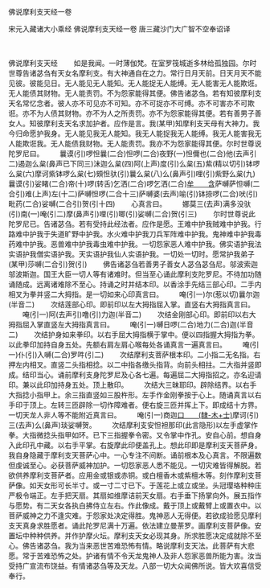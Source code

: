 佛说摩利支天经一卷


宋元入藏诸大小乘经
佛说摩利支天经一卷
唐三藏沙门大广智不空奉诏译


　　

佛说摩利支天经
　　如是我闻。一时薄伽梵。在室罗筏城逝多林给孤独园。尔时世尊告诸苾刍有天女名摩利支。有大神通自在之力。常行日月天前。日天月天不能见彼。彼能见日。无人能见无人能知。无人能捉无人能缚。无人能害无人能欺诳。无人能债其财物。无人能责罚。不为怨家能得其便。佛告诸苾刍。若有知彼摩利支天名常忆念者。彼人亦不可见亦不可知。亦不可捉亦不可缚。亦不可害亦不可欺诳。亦不为人债其财物。亦不为人之所责罚。亦不为怨家能得其便。若有善男子善女人。知彼摩利支天名求加护者。应作是言。我(某甲)知摩利支天母有大神力。我今归命愿护我身。无人能见我无人能知。我无人能捉我无人能缚。我无人能害我无人能欺诳我。无人能债我财物。无人能责罚。我亦不为怨家能得其便。尔时世尊说陀罗尼曰。
　　曩谟(引)啰怛曩(二合)怛啰(二合)夜野(一)怛儞也(二合)他(去声引二)遏迦么枲(鼻声已下同三)沫迦么枲(四)阿(上声)度(引)么枲(五)紫(精以切引)钵啰么枲(六)摩诃紫钵啰么枲(七)頞怛驮(引)曩么枲(八)么(鼻声引)哩(引)紫野么枲(九)曩谟(引)娑睹(二合)帝(十)啰(转舌)乞洒(二合)啰乞洒(二合)[牟　　含](引十一)萨嚩萨怛嚩(二合引)难(上声)左(十二)萨嚩怛啰(二合十三)萨嚩婆(去声)喻(引)钵捺啰(二合)吠(引)毗药(二合)娑嚩(二合引)贺(引十四)
　　心真言曰。
　　娜莫三(去声)满多没驮(引)南(一)唵(引二)摩(鼻声引)哩(引)唧(引)娑嚩(二合)贺(引三)
　　尔时世尊说此陀罗尼已。告诸苾刍。若有受持此经法者。应作是愿。王难中护我贼难中护我。行路难中护我于失道旷野中护我。水火难中护我刀兵军阵难中护我。鬼神难中护我毒药难中护我。恶兽难中护我毒虫难中护我。一切怨家恶人难中护我。佛实语护我法实语护我僧实语护我。天实语护我仙人实语护我。一切处一切时。愿常护我弟子(某甲)莎嚩(二合引)贺(引)
　　佛告诸苾刍若善男子善女人苾刍苾刍尼。邬波索迦邬波斯迦。国王大臣一切人等有诸难时。但当至心诵此摩利支陀罗尼。不待加功随诵随成。远离诸难除不至心。持诵之时并结本印。以香涂手先结三部心印。二手内相叉为拳并竖二大拇指。是一切如来心印真言曰。
　　唵(引一)尔(惹以切)曩尔迦(半音二)
　　次结莲部心印。即前印以左大拇指屈入掌。直竖右大拇指真言曰。
　　唵(引一)阿(去声引)噜(引)力迦(半音二)
　　次结金刚部心印。即前印以右大拇指屈入掌直竖左大拇指真言曰。
　　唵(引一)嚩日啰(二合)地力(二合)迦(半音二)
　　次结护身如来拳印。以右手屈大拇指横于掌中。便以四指握大拇指为拳。以此拳印加持自身五处。先额右肩左肩心喉每处各诵真言一遍真言曰。
　　唵(引一)仆(引)入嚩(二合)罗吽(引二)
　　次结摩利支菩萨根本印。二小指二无名指。右押左内相叉。直竖二头指相捻。以二中指各缴头指背。向前头相拄。二大指并竖即成。结印当心。诵前摩利支身陀罗尼及心各七遍。每遍屈二大拇指招之。亦名迎请印。兼以此印加持身五处。顶上散印。
　　次结大三昧耶印。辟除结界。以右手大指捻小指甲上。余三指直竖如三股杵形。左手作金刚拳按于心上。随诵真言以右手印于顶上。左转三匝辟除一切作障难者。便右旋三匝并挥上下。即成结十方界。一切天龙人非人等不能附近真言曰。
　　唵(引一)商迦[口　　(隸-木+士)](轻舌二)摩诃(引)三(去声)么(鼻声)琰娑嚩贺。
　　次结摩利支安怛袒那印(此言隐形)以左手虚掌作拳。大指微捻头指甲如环。已下三指握拳令密。又令掌中作孔。安自心前。想自身入此印孔中藏。以右手平掌。右旋摩此印便盖孔上。想此印即是摩利支天菩萨身。我自身隐藏于摩利支天菩萨心中。一心专注不间断。诵前根本及心真言。不限遍数但虔诚至心。必获菩萨威神加护。一切怨家恶人悉不能见。一切灾难皆得解脱。若欲供养摩利支菩萨者。应用金或银或赤铜。或白檀香木或紫檀木等。刻作摩利支菩萨像。如天女形可长半寸。或一寸二寸已下。于莲花上或立或坐。头冠璎珞种种庄严极令端正。左手把天扇。其扇如维摩诘前天女扇。右手垂下扬掌向外。展五指作与愿势。有二天女各执白拂侍立左右。作此像成。戴于顶上或戴臂上或置衣中。以菩萨威神之力不逢灾难。于怨家处决定得胜。鬼神恶人无得便。若欲成验愿见摩利支天真身求胜愿者。诵此陀罗尼满十万遍。依法建立曼荼罗。画摩利支菩萨像。安置坛中种种供养。并作护摩火坛。摩利支天女必现其身。所求胜愿决定成就除不至心。佛告诸苾刍。我为当来恶世苦难恐怖有情。略说摩利支天法。此菩萨有大悲愿。常于苦难恐怖之处。护诸有情不令天龙鬼神人及非人怨家恶兽所能为害。汝当受持广宣流布饶益。有情诸苾刍等及天龙。八部一切大众闻佛所说。皆大欢喜信受奉行。

